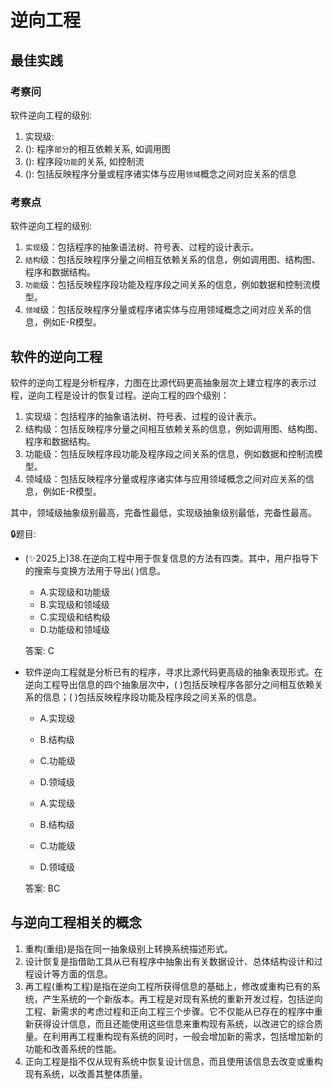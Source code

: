 # 逆向工程

## 最佳实践

### 考察问

软件逆向工程的级别:

1. 实现级:
2. (): 程序`部分`的相互依赖关系, 如调用图
3. (): 程序段`功能`的关系, 如控制流
4. (): 包括反映程序分量或程序诸实体与应用`领域`概念之间对应关系的信息


### 考察点

软件逆向工程的级别:

1. `实现`级：包括程序的抽象语法树、符号表、过程的设计表示。
2. `结构`级：包括反映程序分量之间相互依赖关系的信息，例如调用图、结构图、程序和数据结构。
3. `功能`级：包括反映程序段功能及程序段之间关系的信息，例如数据和控制流模型。
4. `领域`级：包括反映程序分量或程序诸实体与应用领域概念之间对应关系的信息，例如E-R模型。



## 软件的逆向工程

软件的逆向工程是分析程序，力图在比源代码更高抽象层次上建立程序的表示过程，逆向工程是设计的恢复过程。逆向工程的四个级别：

1. 实现级：包括程序的抽象语法树、符号表、过程的设计表示。
2. 结构级：包括反映程序分量之间相互依赖关系的信息，例如调用图、结构图、程序和数据结构。
3. 功能级：包括反映程序段功能及程序段之间关系的信息，例如数据和控制流模型。
4. 领域级：包括反映程序分量或程序诸实体与应用领域概念之间对应关系的信息，例如E-R模型。

其中，领域级抽象级别最高，完备性最低，实现级抽象级别最低，完备性最高。

🔒题目:
- (✨2025上)38.在逆向工程中用于恢复信息的方法有四类。其中，用户指导下的搜索与变换方法用于导出( )信息。
    - A.实现级和功能级
    - B.实现级和领域级
    - C.实现级和结构级
    - D.功能级和领域级

    答案: C


- 软件逆向工程就是分析已有的程序，寻求比源代码更高级的抽象表现形式。在逆向工程导出信息的四个抽象层次中，( )包括反映程序各部分之间相互依赖关系的信息；( )包括反映程序段功能及程序段之间关系的信息。

    - A.实现级
    - B.结构级
    - C.功能级
    - D.领域级

    - A.实现级
    - B.结构级
    - C.功能级
    - D.领域级

    答案: BC





## 与逆向工程相关的概念

1. 重构(重组)是指在同一抽象级别上转换系统描述形式。
2. 设计恢复是指借助工具从已有程序中抽象出有关数据设计、总体结构设计和过程设计等方面的信息。
3. 再工程(重构工程)是指在逆向工程所获得信息的基础上，修改或重构已有的系统，产生系统的一个新版本。再工程是对现有系统的重新开发过程，包括逆向工程、新需求的考虑过程和正向工程三个步骤。它不仅能从已存在的程序中重新获得设计信息，而且还能使用这些信息来重构现有系统，以改进它的综合质量。在利用再工程重构现有系统的同时，一般会增加新的需求，包括增加新的功能和改善系统的性能。
4. 正向工程是指不仅从现有系统中恢复设计信息，而且使用该信息去改变或重构现有系统，以改善其整体质量。
